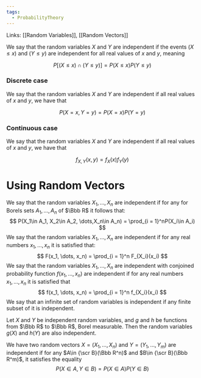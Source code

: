 ```yaml
---
tags:
  - ProbabilityTheory
---
```

Links: [[Random Variables]], [[Random Vectors]]

We say that the random variables $X$ and $Y$ are independent if the events $(X \le x )$  and $(Y \le y)$ are independent for all real values of $x$ and $y$, meaning 

$$
P[(X\le x) \cap(Y\le y)] = P(X \le x) P( Y\le y)
$$

### Discrete case

We say that the random variables $X$ and $Y$ are independent if all real values of $x$ and $y$, we have that 

$$
P(X = x, Y= y) = P(X = x) P(Y = y)
$$

### Continuous case

We say that the random variables $X$ and $Y$ are independent if all real values of $x$ and $y$, we have that 

$$
f_{X, Y}(x,y) = f_X(x) f_Y(y)
$$

# Using Random Vectors

We say that the random variables $X_1, \dots, X_n$ are independent if for any for Borels sets $A_1, \dots, A_n$ of $\Bbb R$ it follows that:
$$
P(X_1\in A_1, X_2\in A_2, \dots,X_n\in A_n) = \prod_{i = 1}^nP(X_i\in A_i)
$$
We say that the random variables $X_1, \dots, X_n$ are independent if for any real numbers $x_1, \dots, x_n$ it is satisfied that:
$$
F(x_1, \dots, x_n) = \prod_{i = 1}^n F_{X_i}(x_i)
$$
We say that the random variables $X_1, \dots, X_n$ are independent with conjoined probability function $f(x_1, \dots, x_n)$ are independent if for any real numbers $x_1, \dots, x_n$ it is satisfied that
$$
f(x_1, \dots, x_n) = \prod_{i = 1}^n f_{X_i}(x_i)
$$
We say that an infinite set of random variables is independent if any finite subset of it is independent.

Let $X$ and $Y$ be independent random variables, and $g$ and $h$ be functions from $\Bbb R$ to $\Bbb R$, Borel measurable. Then the random variables $g(X)$ and $h(Y)$ are also independent.

We have two random vectors $X = (X_1, \dots, X_n)$ and $Y= (Y_1, \dots, Y_m)$ are independent if for any $A\in {\scr B}(\Bbb R^n)$ and $B\in {\scr B}(\Bbb R^m)$, it satisfies the equality
$$
P(X \in A, Y\in B) = P(X\in A)P(Y\in B)
$$
